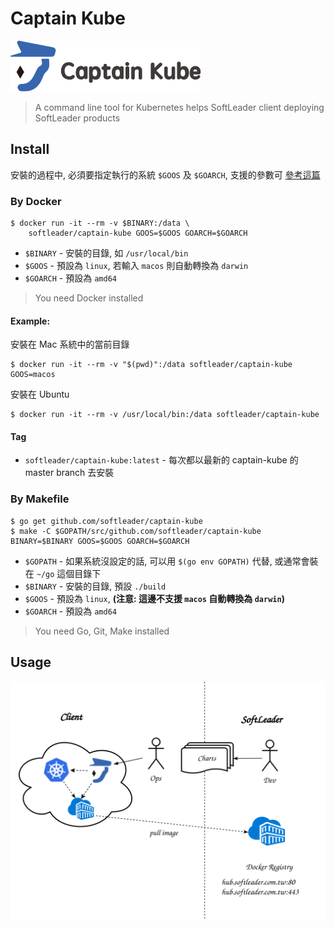 # Captain Kube

![](./doc/captainkube-01.svg)

> A command line tool for Kubernetes helps SoftLeader client deploying SoftLeader products

## Install

安裝的過程中, 必須要指定執行的系統 `$GOOS` 及 `$GOARCH`, 支援的參數可 [參考這篇](https://golang.org/doc/install/source#environment)

### By Docker


```shell
$ docker run -it --rm -v $BINARY:/data \
	softleader/captain-kube GOOS=$GOOS GOARCH=$GOARCH
```

- `$BINARY` - 安裝的目錄, 如 `/usr/local/bin`
- `$GOOS` - 預設為 `linux`, 若輸入 `macos` 則自動轉換為 `darwin`
- `$GOARCH` - 預設為 `amd64`

> You need Docker installed

#### Example: 

安裝在 Mac 系統中的當前目錄

```shell
$ docker run -it --rm -v "$(pwd)":/data softleader/captain-kube GOOS=macos
```

安裝在 Ubuntu

```shell
$ docker run -it --rm -v /usr/local/bin:/data softleader/captain-kube
```

#### Tag

- `softleader/captain-kube:latest` - 每次都以最新的 captain-kube 的 master branch 去安裝

### By Makefile

```shell
$ go get github.com/softleader/captain-kube
$ make -C $GOPATH/src/github.com/softleader/captain-kube BINARY=$BINARY GOOS=$GOOS GOARCH=$GOARCH
```

- `$GOPATH` - 如果系統沒設定的話, 可以用 `$(go env GOPATH)` 代替, 或通常會裝在 `~/go` 這個目錄下
- `$BINARY` - 安裝的目錄, 預設 `./build`
- `$GOOS` - 預設為 `linux`, **(注意: 這邊不支援 `macos` 自動轉換為 `darwin`)**
- `$GOARCH` - 預設為 `amd64`

> You need Go, Git, Make installed

## Usage

![](./doc/overview.svg)
